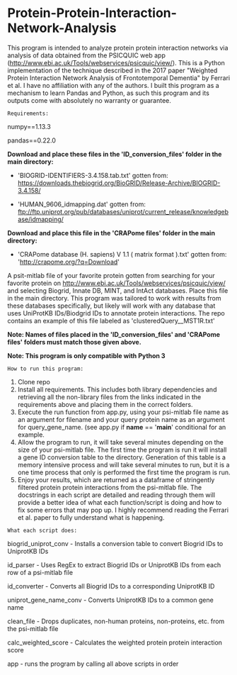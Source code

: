 # Protein-Protein-Interaction-Network-Analysis

This program is intended to analyze protein protein interaction networks via analysis of data obtained from the PSICQUIC web app (http://www.ebi.ac.uk/Tools/webservices/psicquic/view/).
This is a Python implementation of the technique described in the 2017 paper "Weighted Protein Interaction Network Analysis of Frontotemporal Dementia" by Ferrari et al.
I have no affiliation with any of the authors. I built this program as a mechanism to learn Pandas and Python, as such this program and its outputs come with absolutely no warranty or guarantee. 

~~~~~~~~~~~~~~
Requirements: 
~~~~~~~~~~~~~~

numpy==1.13.3

pandas==0.22.0

**Download and place these files in the 'ID_conversion_files' folder in the main directory:**

- 'BIOGRID-IDENTIFIERS-3.4.158.tab.txt' gotten from: https://downloads.thebiogrid.org/BioGRID/Release-Archive/BIOGRID-3.4.158/

- 'HUMAN_9606_idmapping.dat' gotten from: ftp://ftp.uniprot.org/pub/databases/uniprot/current_release/knowledgebase/idmapping/

**Download and place this file in the  'CRAPome files' folder in the main directory:**

- 'CRAPome database (H. sapiens) V 1.1 ( matrix format ).txt' gotten from: 'http://crapome.org/?q=Download'

A psit-mitlab file of your favorite protein gotten from searching for your favorite protein on 
http://www.ebi.ac.uk/Tools/webservices/psicquic/view/ and selecting Biogrid, Innate DB, MINT, and IntAct databases. Place this file in the main directory. This program was tailored to work with results from these databases specifically, but likely will work with any database that uses UniProtKB IDs/Biodgrid IDs to annotate protein interactions. The repo contains an example of this file labeled as 'clusteredQuery__MST1R.txt'

**Note: Names of files placed in the 'ID_conversion_files' and 'CRAPome files' folders must match those given above.**

**Note: This program is only compatible with Python 3**

~~~~~~~~~~~~~~~~~~~~~~~
How to run this program:
~~~~~~~~~~~~~~~~~~~~~~~
 
 1. Clone repo
 2. Install all requirements. This includes both library dependencies and retrieving all the non-library files from the links indicated in the requirements above and placing them in the correct folders. 
 3. Execute the run function from app.py, using your psi-mitlab file name as an argument for filename and your query protein name as an argument for query_gene_name. (see app.py if __name__ == '__main__' conditional for an example.
4. Allow the program to run, it will take several minutes depending on the size of your psi-mitlab file. The first time the program is run it will install a gene ID conversion table to the directory. Generation of this table is a memory intensive process and will take several minutes to run, but it is a one time process that only is performed the first time the program is run.
5. Enjoy your results, which are returned as a dataframe of stringently filtered protein protein interactions from the psi-mitlab file. The docstrings in each script are detailed and reading through them will provide a better idea of what each function/script is doing and how to fix some errors that may pop up. I highly recommend reading the Ferrari et al. paper to fully understand what is happening. 

~~~~~~~~~~~~~~~~~~~~~
What each script does:
~~~~~~~~~~~~~~~~~~~~~

biogrid_uniprot_conv - Installs a conversion table to convert Biogrid IDs to UniprotKB IDs

id_parser - Uses RegEx to extract Biogrid IDs or UniprotKB IDs from each row of a psi-mitlab file

id_converter - Converts all Biogrid IDs to a corresponding UniprotKB ID

uniprot_gene_name_conv - Converts UniprotKB IDs to a common gene name

clean_file - Drops duplicates, non-human proteins, non-proteins, etc. from the psi-mitlab file

calc_weighted_score - Calculates the weighted protein protein interaction score

app - runs the program by calling all above scripts in order
